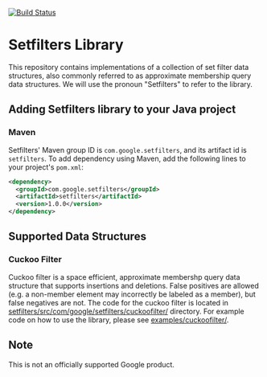 [![Build Status](https://github.com/google/setfilters/workflows/CI/badge.svg?branch=master)](https://github.com/google/setfilters/actions)

# Setfilters Library

This repository contains implementations of a collection of set filter data structures, also commonly referred to as approximate membership query data structures. We will use the pronoun "Setfilters" to refer to the library.

## Adding Setfilters library to your Java project

### Maven

Setfilters' Maven group ID is `com.google.setfilters`, and its artifact id is `setfilters`. To add dependency using Maven, add the following lines to your project's `pom.xml`: 

```xml
<dependency>
  <groupId>com.google.setfilters</groupId>
  <artifactId>setfilters</artifactId>
  <version>1.0.0</version>
</dependency>
```

## Supported Data Structures

### Cuckoo Filter
Cuckoo filter is a space efficient, approximate membershp query data structure that supports insertions and deletions. False positives are allowed (e.g. a non-member element may incorrectly be labeled as a member), but false negatives are not. The code for the cuckoo filter is located in [setfilters/src/com/google/setfilters/cuckoofilter/](https://github.com/google/setfilters/tree/master/setfilters/src/com/google/setfilters/cuckoofilter) directory. For example code on how to use the library, please see [examples/cuckoofilter/](https://github.com/google/setfilters/tree/master/examples/cuckoofilter).

## Note

This is not an officially supported Google product.
